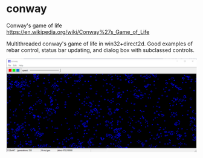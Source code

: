 # conway

Conway's game of life
https://en.wikipedia.org/wiki/Conway%27s_Game_of_Life

Multithreaded conway's game of life in win32+direct2d. Good examples of rebar control, status bar updating, and dialog box with subclassed controls.

![Alt text](/conway.png?raw=true "Conway's Game of Life")
